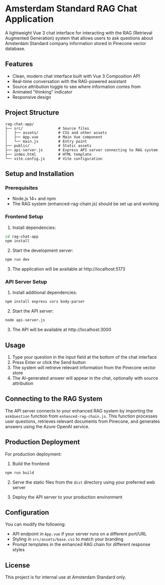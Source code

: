 # Amsterdam Standard RAG Chat Application

A lightweight Vue 3 chat interface for interacting with the RAG (Retrieval Augmented Generation) system that allows users to ask questions about Amsterdam Standard company information stored in Pinecone vector database.

## Features

- Clean, modern chat interface built with Vue 3 Composition API
- Real-time conversation with the RAG-powered assistant
- Source attribution toggle to see where information comes from
- Animated "thinking" indicator
- Responsive design

## Project Structure

```
rag-chat-app/
├── src/                # Source files
│   ├── assets/         # CSS and other assets
│   ├── App.vue         # Main Vue component
│   └── main.js         # Entry point
├── public/             # Static assets
├── api-server.js       # Express API server connecting to RAG system
├── index.html          # HTML template
└── vite.config.js      # Vite configuration
```

## Setup and Installation

### Prerequisites

- Node.js 14+ and npm
- The RAG system (enhanced-rag-chain.js) should be set up and working

### Frontend Setup

1. Install dependencies:

```bash
cd rag-chat-app
npm install
```

2. Start the development server:

```bash
npm run dev
```

3. The application will be available at http://localhost:5173

### API Server Setup

1. Install additional dependencies:

```bash
npm install express cors body-parser
```

2. Start the API server:

```bash
node api-server.js
```

3. The API will be available at http://localhost:3000

## Usage

1. Type your question in the input field at the bottom of the chat interface
2. Press Enter or click the Send button
3. The system will retrieve relevant information from the Pinecone vector store
4. The AI-generated answer will appear in the chat, optionally with source attribution

## Connecting to the RAG System

The API server connects to your enhanced RAG system by importing the `askQuestion` function from `enhanced-rag-chain.js`. This function processes user questions, retrieves relevant documents from Pinecone, and generates answers using the Azure OpenAI service.

## Production Deployment

For production deployment:

1. Build the frontend:

```bash
npm run build
```

2. Serve the static files from the `dist` directory using your preferred web server

3. Deploy the API server to your production environment

## Configuration

You can modify the following:

- API endpoint in `App.vue` if your server runs on a different port/URL
- Styling in `src/assets/base.css` to match your branding
- Prompt templates in the enhanced RAG chain for different response styles

## License

This project is for internal use at Amsterdam Standard only.
